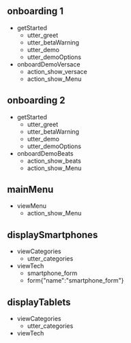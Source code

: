 ## onboarding 1
* getStarted
    - utter_greet
    - utter_betaWarning
    - utter_demo
    - utter_demoOptions
* onboardDemoVersace
    - action_show_versace
    - action_show_Menu    

## onboarding 2
* getStarted
    - utter_greet
    - utter_betaWarning
    - utter_demo
    - utter_demoOptions
* onboardDemoBeats
    - action_show_beats
    - action_show_Menu  

## mainMenu
* viewMenu
    - action_show_Menu

## displaySmartphones
* viewCategories
    - utter_categories
* viewTech
    - smartphone_form
    - form{"name":"smartphone_form"}

## displayTablets
* viewCategories
    - utter_categories
* viewTech
